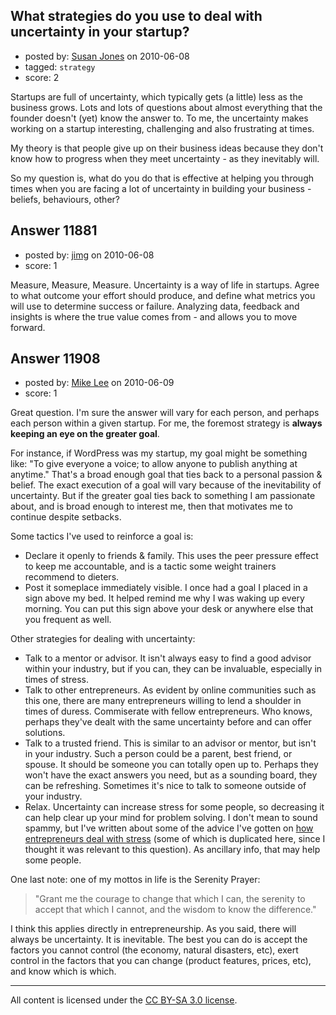 ## What strategies do you use to deal with uncertainty in your startup?

- posted by: [Susan Jones](https://stackexchange.com/users/-1/2737-susan-jones) on 2010-06-08
- tagged: `strategy`
- score: 2

Startups are full of uncertainty, which typically gets (a little) less as the business grows. Lots and lots of questions about almost everything that the founder doesn't (yet) know the answer to. To me, the uncertainty makes working on a startup interesting, challenging and also frustrating at times.

My theory is that people give up on their business ideas because they don't know how to progress when they meet uncertainty - as they inevitably will.

So my question is, what do  you do that is effective at helping you through times when you are facing a lot of uncertainty in building your business - beliefs, behaviours, other?


## Answer 11881

- posted by: [jimg](https://stackexchange.com/users/-1/2380-jimg) on 2010-06-08
- score: 1

Measure, Measure, Measure.  Uncertainty is a way of life in startups.  Agree to what outcome your effort should produce, and define what metrics you will use to determine success or failure. Analyzing data, feedback and insights is where the true value comes from - and allows you to move forward.  




## Answer 11908

- posted by: [Mike Lee](https://stackexchange.com/users/-1/3589-mike-lee) on 2010-06-09
- score: 1

<p>Great question. I'm sure the answer will vary for each person, and perhaps each person within a given startup. For me, the foremost strategy is <strong>always keeping an eye on the greater goal</strong>.</p>

<p>For instance, if WordPress was my startup, my goal might be something like: "To give everyone a voice; to allow anyone to publish anything at anytime." That's a broad enough goal that ties back to a personal passion &amp; belief. The exact execution of a goal will vary because of the inevitability of uncertainty. But if the greater goal ties back to something I am passionate about, and is broad enough to interest me, then that motivates me to continue despite setbacks.</p>

<p>Some tactics I've used to reinforce a goal is:</p>

<ul>
<li>Declare it openly to friends &amp; family. This uses the peer pressure effect to keep me accountable, and is a tactic some weight trainers recommend to dieters.</li>
<li>Post it someplace immediately visible. I once had a goal I placed in a sign above my bed. It helped remind me why I was waking up every morning. You can put this sign above your desk or anywhere else that you frequent as well.</li>
</ul>

<p>Other strategies for dealing with uncertainty:</p>

<ul>
<li>Talk to a mentor or advisor. It isn't always easy to find a good advisor within your industry, but if you can, they can be invaluable, especially in times of stress.</li>
<li>Talk to other entrepreneurs. As evident by online communities such as this one, there are many entrepreneurs willing to lend a shoulder in times of duress. Commiserate with fellow entrepreneurs. Who knows, perhaps they've dealt with the same uncertainty before and can offer solutions.</li>
<li>Talk to a trusted friend. This is similar to an advisor or mentor, but isn't in your industry. Such a person could be a parent, best friend, or spouse. It should be someone you can totally open up to. Perhaps they won't have the exact answers you need, but as a sounding board, they can be refreshing. Sometimes it's nice to talk to someone outside of your industry.</li>
<li>Relax. Uncertainty can increase stress for some people, so decreasing it can help clear up your mind for problem solving. I don't mean to sound spammy, but I've written about some of the advice I've gotten on <a href="http://bizthoughts.mikelee.org/how-do-entrepreneurs-deal-with-the-stress.html" rel="nofollow">how entrepreneurs deal with stress</a> (some of which is duplicated here, since I thought it was relevant to this question). As ancillary info, that may help some people.</li>
</ul>

<p>One last note: one of my mottos in life is the Serenity Prayer:</p>

<blockquote>
  <p>"Grant me the courage to change that which I can, the serenity to accept that which I cannot, and the wisdom to know the difference."</p>
</blockquote>

<p>I think this applies directly in entrepreneurship. As you said, there will always be uncertainty. It is inevitable. The best you can do is accept the factors you cannot control (the economy, natural disasters, etc), exert control in the factors that you can change (product features, prices, etc), and know which is which.</p>




---

All content is licensed under the [CC BY-SA 3.0 license](https://creativecommons.org/licenses/by-sa/3.0/).
